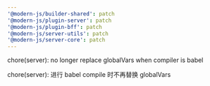```yaml
---
'@modern-js/builder-shared': patch
'@modern-js/plugin-server': patch
'@modern-js/plugin-bff': patch
'@modern-js/server-utils': patch
'@modern-js/server-core': patch
---
```


chore(server): no longer replace globalVars when compiler is babel

chore(server): 进行 babel compile 时不再替换 globalVars
